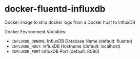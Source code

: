 # docker-fluentd-influxdb

Docker image to ship docker logs from a Docker host to InfluxDB

Docker Environment Variables:
- `INFLUXDB_DBNAME`: InfluxDB Database Name (default: fluentd)
- `INFLUXDB_HOST`: InfluxDB Hostname (default: localhost)
- `INFLUXDB_PORT` InfluxDB Port (default: 8086)
